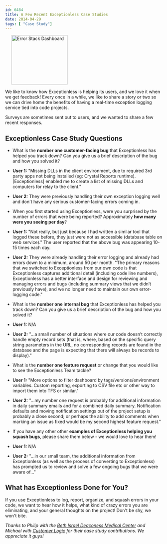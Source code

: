 ```yaml
---
id: 6484
title: A Few Recent Exceptionless Case Studies
date: 2014-04-29
tags: [ "Case Study"]
---
```

[<img loading="lazy" class=" wp-image-1226 alignright" style="margin-left: 20px; margin-right: 20px;" alt="Error Stack Dashboard" src="/assets/img/news/error-stack-300x264.jpg" width="180" height="158" data-id="1226" srcset="/assets/img/error-stack-300x264.jpg 300w, /assets/error-stack.jpg 800w" sizes="(max-width: 180px) 100vw, 180px" />](/assets/error-stack.jpg)

We like to know how Exceptionless is helping its users, and we love it when we get feedback! Every once in a while, we like to share a story or two so we can drive home the benefits of having a real-time exception logging service tied into code projects.

Surveys are sometimes sent out to users, and we wanted to share a few recent responses.<!--more-->

## Exceptionless Case Study Questions

* What is the **number one customer-facing bug** that Exceptionless has helped you track down? Can you give us a brief description of the bug and how you solved it?

* **User 1:** "Missing DLLs in the client environment, due to required 3rd party apps not being installed (eg: Crystal Reports runtime). [Exceptionless] enabled me to create a list of missing DLLs and computers for relay to the client."
* **User 2:** They were previously handling their own exception logging well and don't have any serious customer-facing errors coming in.

* When you first started using Exceptionless, were you surprised by the number of errors that were being reported? Approximately **how many were you seeing per day**?

* **User 1:** "Not really, but just because I had written a similar tool that logged these before, they just were not as accessible (database table on web service)." The user reported that the above bug was appearing 10-15 times each day.
* **User 2:** They were already handling their error logging and already had errors down to a minimum, around 50 per month. "The primary reasons that we switched to Exceptionless from our own code is that Exceptionless captures additional detail (including code line numbers), Exceptionless has a better interface and design for reviewing and managing errors and bugs (including summary views that we didn’t previously have), and we no longer need to maintain our own error-logging code."

* What is the **number one internal bug** that Exceptionless has helped you track down? Can you give us a brief description of the bug and how you solved it?

* **User 1:** N/A
* **User 2:** "...a small number of situations where our code doesn’t correctly handle empty record sets (that is, where, based on the specific query string parameters in the URL, no corresponding records are found in the database and the page is expecting that there will always be records to display)."

* What is the **number one feature request** or change that you would like to see the Exceptionless Team tackle?

* **User 1:** "More options to filter dashboard by tags/versions/environment variables. Custom reporting, exporting to CSV file etc or other way to import them into TFS or similar."
* **User 2:** "...my number one request is probably for additional information in daily summary emails and for a combined daily summary. Notification defaults and moving notification settings out of the project setup is probably a close second; or perhaps the ability to add comments when marking an issue as fixed would be my second highest feature request."

* If you have any other other **examples of Exceptionless helping you squash bugs**, please share them below - we would love to hear them!

* **User 1:** N/A
* **User 2:** "...in our small team, the additional information from Exceptionless (as well as the process of converting to Exceptionless) has prompted us to review and solve a few ongoing bugs that we were aware of..."

## What has Exceptionless Done for You?

If you use Exceptionless to log, report, organize, and squash errors in your code, we want to hear how it helps, what kind of crazy errors you are eliminating, and your general thoughts on the project! Don't be shy, we won't bite.

_Thanks to Philip with the <a title="Beth Israel Deaconess Medical Center" href="http://bidmc.org/" target="_blank">Beth Israel Deaconess Medical Center</a> and Michael with <a title="Customer Logic" href="http://www.customerlogic.com.au/" target="_blank">Customer Logic</a> for their case study contributions. We appreciate it guys!_

